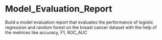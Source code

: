# Model_Evaluation_Report
Build a model evaluation report that evaluates the performance of logistic regression and random forest on the breast cancer dataset with the help of the metrices like accuracy, F1, ROC_AUC
